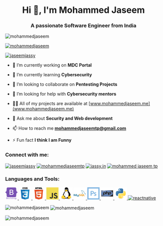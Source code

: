 <h1 align="center">Hi 👋, I'm Mohammed Jaseem</h1>
<h3 align="center">A passionate Software Engineer from India</h3>

<p align="left"> <img src="https://komarev.com/ghpvc/?username=mohammedjaseem&label=Profile%20views&color=0e75b6&style=flat" alt="mohammedjaseem" /> </p>

<p align="left"> <a href="https://github.com/ryo-ma/github-profile-trophy"><img src="https://github-profile-trophy.vercel.app/?username=mohammedjaseem" alt="mohammedjaseem" /></a> </p>

<p align="left"> <a href="https://twitter.com/jaseemjassy" target="blank"><img src="https://img.shields.io/twitter/follow/jaseemjassy?logo=twitter&style=for-the-badge" alt="jaseemjassy" /></a> </p>

- 🔭 I’m currently working on **MDC Portal**

- 🌱 I’m currently learning **Cybersecurity**

- 👯 I’m looking to collaborate on **Pentesting Projects**

- 🤝 I’m looking for help with **Cybersecurity mentors**

- 👨‍💻 All of my projects are available at [www.mohammedjaseem.me](www.mohammedjaseem.me)

- 💬 Ask me about **Security and Web development**

- 📫 How to reach me **mohammedjaseemtp@gmail.com**

- ⚡ Fun fact **I think I am Funny**

<h3 align="left">Connect with me:</h3>
<p align="left">
<a href="https://twitter.com/jaseemjassy" target="blank"><img align="center" src="https://raw.githubusercontent.com/rahuldkjain/github-profile-readme-generator/master/src/images/icons/Social/twitter.svg" alt="jaseemjassy" height="30" width="40" /></a>
<a href="https://linkedin.com/in/mohammedjaseemtp" target="blank"><img align="center" src="https://raw.githubusercontent.com/rahuldkjain/github-profile-readme-generator/master/src/images/icons/Social/linked-in-alt.svg" alt="mohammedjaseemtp" height="30" width="40" /></a>
<a href="https://instagram.com/jassy.in" target="blank"><img align="center" src="https://raw.githubusercontent.com/rahuldkjain/github-profile-readme-generator/master/src/images/icons/Social/instagram.svg" alt="jassy.in" height="30" width="40" /></a>
<a href="https://www.youtube.com/c/mohammed jaseem tp" target="blank"><img align="center" src="https://raw.githubusercontent.com/rahuldkjain/github-profile-readme-generator/master/src/images/icons/Social/youtube.svg" alt="mohammed jaseem tp" height="30" width="40" /></a>
</p>
<h3 align="left">Languages and Tools:</h3>
<p align="left"> <a href="https://getbootstrap.com" target="_blank"> <img src="https://raw.githubusercontent.com/devicons/devicon/master/icons/bootstrap/bootstrap-plain-wordmark.svg" alt="bootstrap" width="40" height="40"/> </a> <a href="https://www.w3schools.com/css/" target="_blank"> <img src="https://raw.githubusercontent.com/devicons/devicon/master/icons/css3/css3-original-wordmark.svg" alt="css3" width="40" height="40"/> </a> <a href="https://www.w3.org/html/" target="_blank"> <img src="https://raw.githubusercontent.com/devicons/devicon/master/icons/html5/html5-original-wordmark.svg" alt="html5" width="40" height="40"/> </a> <a href="https://developer.mozilla.org/en-US/docs/Web/JavaScript" target="_blank"> <img src="https://raw.githubusercontent.com/devicons/devicon/master/icons/javascript/javascript-original.svg" alt="javascript" width="40" height="40"/> </a> <a href="https://www.linux.org/" target="_blank"> <img src="https://raw.githubusercontent.com/devicons/devicon/master/icons/linux/linux-original.svg" alt="linux" width="40" height="40"/> </a> <a href="https://www.mysql.com/" target="_blank"> <img src="https://raw.githubusercontent.com/devicons/devicon/master/icons/mysql/mysql-original-wordmark.svg" alt="mysql" width="40" height="40"/> </a> <a href="https://www.photoshop.com/en" target="_blank"> <img src="https://raw.githubusercontent.com/devicons/devicon/master/icons/photoshop/photoshop-line.svg" alt="photoshop" width="40" height="40"/> </a> <a href="https://www.php.net" target="_blank"> <img src="https://raw.githubusercontent.com/devicons/devicon/master/icons/php/php-original.svg" alt="php" width="40" height="40"/> </a> <a href="https://www.python.org" target="_blank"> <img src="https://raw.githubusercontent.com/devicons/devicon/master/icons/python/python-original.svg" alt="python" width="40" height="40"/> </a> <a href="https://reactnative.dev/" target="_blank"> <img src="https://reactnative.dev/img/header_logo.svg" alt="reactnative" width="40" height="40"/> </a> </p>

<p><img align="left" src="https://github-readme-stats.vercel.app/api/top-langs?username=mohammedjaseem&show_icons=true&locale=en&layout=compact" alt="mohammedjaseem" /></p>

<p>&nbsp;<img align="center" src="https://github-readme-stats.vercel.app/api?username=mohammedjaseem&show_icons=true&locale=en" alt="mohammedjaseem" /></p>

<p><img align="center" src="https://github-readme-streak-stats.herokuapp.com/?user=mohammedjaseem&" alt="mohammedjaseem" /></p>

